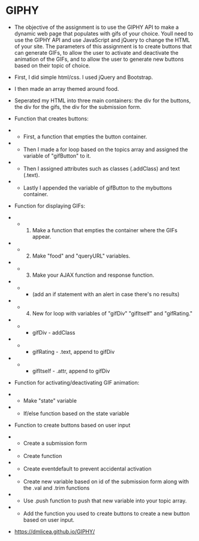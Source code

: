 # GIPHY

* The objective of the assignment is to use the GIPHY API to make a dynamic web page that populates with gifs of your choice. Youll need to use the GIPHY API and use JavaScript and jQuery to change the HTML of your site. The parameters of this assignment is to create buttons that can generate GIFs, to allow the user to activate and deactivate the animation of the GIFs, and to allow the user to generate new buttons based on their topic of choice.


* First, I did simple html/css. I used jQuery and Bootstrap.

* I then made an array themed around food.

* Seperated my HTML into three main containers: the div for the buttons, the div for the gifs, the div for the submission form.


* Function that creates buttons: 


* * First, a function that empties the button container.


* * Then I made a for loop based on the topics array and assigned the variable of "gifButton" to it. 

* * Then I assigned attributes such as classes (.addClass) and text (.text).

* * Lastly I appended the variable of gifButton to the mybuttons container.


* Function for displaying GIFs:


* * 1. Make a function that empties the container where the GIFs appear.

* * 2. Make "food" and "queryURL" variables.

* * 3. Make your AJAX function and response function.

* * * (add an if statement with an alert in case there's no results)

* * 4. New for loop with variables of "gifDiv" "gifItself" and "gifRating."

* * * gifDiv - addClass
* * * gifRating - .text, append to gifDiv
* * * gifItself - .attr, append to gifDiv


* Function for activating/deactivating GIF animation:


* * Make "state" variable

* * If/else function based on the state variable


* Function to create buttons based on user input


* * Create a submission form

* * Create function

* * Create eventdefault to prevent accidental activation

* * Create new variable based on id of the submission form along with the .val and .trim functions

* * Use .push function to push that new variable into your topic array.

* * Add the function you used to create buttons to create a new button based on user input.

* https://dmlicea.github.io/GIPHY/
